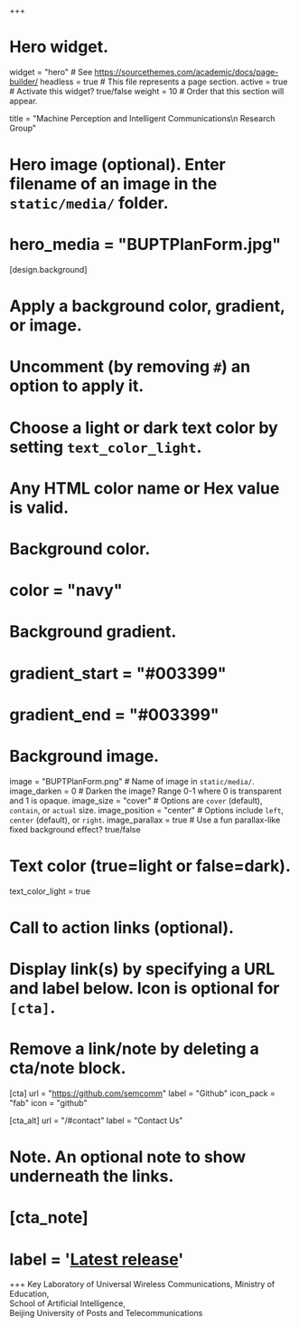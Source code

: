 +++
# Hero widget.
widget = "hero"  # See https://sourcethemes.com/academic/docs/page-builder/
headless = true  # This file represents a page section.
active = true  # Activate this widget? true/false
weight = 10  # Order that this section will appear.

title = "Machine Perception and Intelligent Communications\n Research Group"

# Hero image (optional). Enter filename of an image in the `static/media/` folder.
# hero_media = "BUPTPlanForm.jpg"

[design.background]
  # Apply a background color, gradient, or image.
  #   Uncomment (by removing `#`) an option to apply it.
  #   Choose a light or dark text color by setting `text_color_light`.
  #   Any HTML color name or Hex value is valid.

  # Background color.
  # color = "navy"
  
  # Background gradient.
  # gradient_start = "#003399"
  # gradient_end = "#003399"
  
  # Background image.
   image = "BUPTPlanForm.png"  # Name of image in `static/media/`.
   image_darken = 0  # Darken the image? Range 0-1 where 0 is transparent and 1 is opaque.
   image_size = "cover"  #  Options are `cover` (default), `contain`, or `actual` size.
   image_position = "center"  # Options include `left`, `center` (default), or `right`.
   image_parallax = true  # Use a fun parallax-like fixed background effect? true/false
  
  # Text color (true=light or false=dark).
  text_color_light = true

# Call to action links (optional).
#   Display link(s) by specifying a URL and label below. Icon is optional for `[cta]`.
#   Remove a link/note by deleting a cta/note block.
[cta]
  url = "https://github.com/semcomm"
  label = "Github"
  icon_pack = "fab"
  icon = "github"
  
[cta_alt]
  url = "/#contact"
  label = "Contact Us"

# Note. An optional note to show underneath the links.
# [cta_note]
#  label = '<a class="js-github-release" href="https://sourcethemes.com/academic/updates" data-repo="gcushen/hugo-academic">Latest release<!-- V --></a>'
+++
Key Laboratory of Universal Wireless Communications, Ministry of Education,<br>
School of Artificial Intelligence, <br>
Beijing University of Posts and Telecommunications<br>

[//]: # (• Semantic Communications<br>)

[//]: # (• Source and channel coding<br>)

[//]: # (• Physical layer signal processing for wireless communication<br>)


